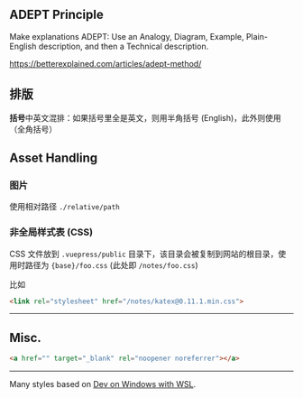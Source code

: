 ## ADEPT Principle

Make explanations ADEPT: Use an Analogy, Diagram, Example, Plain-English description, and then a Technical description.

<https://betterexplained.com/articles/adept-method/>

## 排版

**括号**中英文混排：如果括号里全是英文，则用半角括号 (English)，此外则使用（全角括号）

## Asset Handling

### 图片

使用相对路径 `./relative/path`

### 非全局样式表 (CSS)

CSS 文件放到 `.vuepress/public` 目录下，该目录会被复制到网站的根目录，使用时路径为 `{base}/foo.css` (此处即 `/notes/foo.css`)

比如

```html
<link rel="stylesheet" href="/notes/katex@0.11.1.min.css">
```

---

## Misc.

```html
<a href="" target="_blank" rel="noopener noreferrer"></a>
```

---

Many styles based on [Dev on Windows with WSL](https://dowww.spencerwoo.com/).
